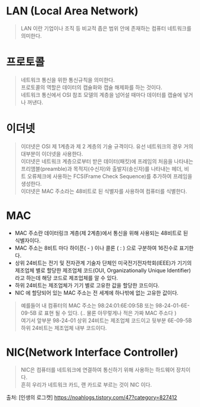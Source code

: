 # LAN (Local Area Network)
> LAN 이란 기업이나 조직 등 비교적 좁은 범위 안에 존재하는 컴퓨터 네트워크를 의미한다.
# 프로토콜
> 네트워크 통신을 위한 통신규칙을 의미한다.\
 프로토콜의 역할은 데이터의 캡슐화와 캡슐 해제화를 하는 것이다.\
 네트워크 통신에서 OSI 참조 모델의 계층을 넘어설 때마다 데이터를 캡슐에 넣거나 꺼낸다.
# 이더넷
> 이더넷은 OSI 제 1계층과 제 2 계층의 기술 규격이다. 유선 네트워크의 경우 거의 대부분이 이더넷을 사용한다.\
이더넷은 네트워크 계층으로부터 받은 데이터(패킷)에 프레임의 처음을 나타내는 프리앰블(preamble)과 목적지(수신자)와 출발지(송신자)를 나타내는 헤더, 비트 오류체크에 사용하는 FCS(Frame Check Sequence)를 추가하여 프레임을 생성한다. \
이더넷은 MAC 주소라는 48비트로 된 식별자를 사용하여 컴퓨터를 식별한다.
# MAC
- MAC 주소란 데이터링크 계층(제 2계층)에서 통신을 위해 사용되는 48비트로 된 식별자이다.
- MAC 주소는 8비트 마다 하이픈( - ) 이나 콜론 ( : ) 으로 구분하여 16진수로 표기한다.
- 상위 24비트는 전기 및 전자관계 기술자 단체인 미국전기전자학회(IEEE)가 기기의 제조업체 별로 할당한 제조업체 코드(OUI, Organizationally Unique Identifier) 라고 하는데 해당 코드로 제조업체를 알 수 있다.
- 하위 24비트는 제조업체가 기기 별로 고유한 값을 할당한 코드이다.
- NIC 에 할당되어 있는 MAC 주소는 전 세계에 하나밖에 없는 고유한 값이다.
> 예를들어 내 컴퓨터의 MAC 주소는 98:24:01:6E:09:5B 또는 98-24-01-6E-09-5B 로 표현 될 수 있다. (.. 물론 아무렇게나 적은 가짜 MAC 주소다 )\
여기서 앞부분 98-24-01 상위 24비트는 제조업체 코드이고 뒷부분 6E-09-5B 하위 24비트는 제조업체 내부 코드이다.

# NIC(Network Interface Controller)
> NIC은 컴퓨터를 네트워크에 연결하여 통신하기 위해 사용하는 하드웨어 장치이다.\
흔히 우리가 네트워크 카드, 랜 카드로 부르는 것이 NIC 이다.

출처: [인생의 로그캣] https://noahlogs.tistory.com/47?category=827412
